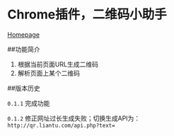 ﻿# Chrome插件，二维码小助手

[Homepage](http://www.laoshu133.com/post/qr_helper.html)

##功能简介

1. 根据当前页面URL生成二维码
2. 解析页面上某个二维码

##版本历史

`0.1.1` 完成功能

`0.1.2` 修正网址过长生成失败；切换生成API为：`http://qr.liantu.com/api.php?text=`
